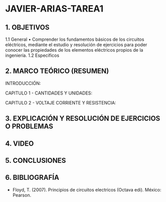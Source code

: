 # JAVIER-ARIAS-TAREA1

## 1. OBJETIVOS

   1.1 General
• Comprender los fundamentos básicos de los circuitos eléctricos, mediante el estudio y resolución de ejercicios para poder conocer las propiedades de los elementos eléctricos propios de la ingeniería.
   1.2 Especificos

## 2. MARCO TEÓRICO (RESUMEN)

INTRODUCCIÓN:

CAPITULO 1 - CANTIDADES Y UNIDADES:

CAPITULO 2 - VOLTAJE CORRIENTE Y RESISTENCIA:

## 3. EXPLICACIÓN Y RESOLUCIÓN DE EJERCICIOS O PROBLEMAS

## 4. VIDEO

## 5. CONCLUSIONES

## 6. BIBLIOGRAFÍA
* Floyd, T. (2007). Principios de circuitos electricos (Octava edi). México: Pearson.
